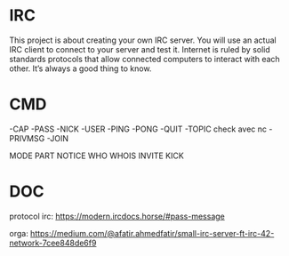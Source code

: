 # IRC
This project is about creating your own IRC server. You will use an actual IRC client to connect to your server and test it. Internet is ruled by solid standards protocols that allow connected computers to interact with each other. It’s always a good thing to know.


# CMD

-CAP
-PASS
-NICK
-USER
-PING
-PONG
-QUIT
-TOPIC check avec nc
-PRIVMSG
-JOIN

MODE
PART
NOTICE
WHO
WHOIS
INVITE
KICK

# DOC

protocol irc:
https://modern.ircdocs.horse/#pass-message


orga:
https://medium.com/@afatir.ahmedfatir/small-irc-server-ft-irc-42-network-7cee848de6f9